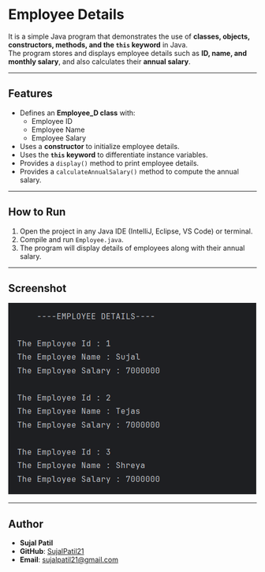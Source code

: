# Employee Details  

It is a simple Java program that demonstrates the use of **classes, objects, constructors, methods, and the `this` keyword** in Java.  
The program stores and displays employee details such as **ID, name, and monthly salary**, and also calculates their **annual salary**.  

---

## Features  
- Defines an **Employee_D class** with:  
  - Employee ID  
  - Employee Name  
  - Employee Salary  
- Uses a **constructor** to initialize employee details.  
- Uses the **`this` keyword** to differentiate instance variables.  
- Provides a `display()` method to print employee details.  
- Provides a `calculateAnnualSalary()` method to compute the annual salary.  

---

## How to Run  
1. Open the project in any Java IDE (IntelliJ, Eclipse, VS Code) or terminal.  
2. Compile and run `Employee.java`.  
3. The program will display details of employees along with their annual salary.  

---

## Screenshot  
![Employee Output](Output.png)  

---

## Author  
- **Sujal Patil**  
- **GitHub**: [SujalPatil21](https://github.com/SujalPatil21)  
- **Email**: sujalpatil21@gmail.com  
